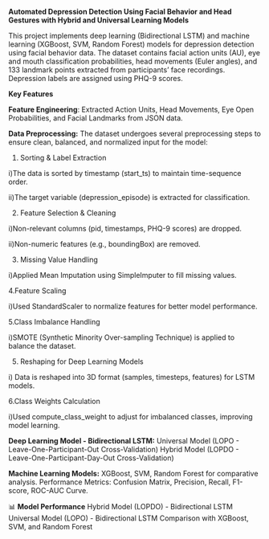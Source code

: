 **Automated Depression Detection Using Facial
 Behavior and Head Gestures with Hybrid and
 Universal Learning Models**


This project implements deep learning (Bidirectional LSTM) and machine learning (XGBoost, SVM, Random Forest) models for depression detection using facial behavior data. The dataset contains facial action units (AU), eye and mouth classification probabilities, head movements (Euler angles), and 133 landmark points extracted from participants’ face recordings. Depression labels are assigned using PHQ-9 scores.

**Key Features**

**Feature Engineering**: Extracted Action Units, Head Movements, Eye Open Probabilities, and Facial Landmarks from JSON data.

**Data Preprocessing:**
The dataset undergoes several preprocessing steps to ensure clean, balanced, and normalized input for the model:

1. Sorting & Label Extraction

i)The data is sorted by timestamp (start_ts) to maintain time-sequence order.

ii)The target variable (depression_episode) is extracted for classification.

2. Feature Selection & Cleaning

i)Non-relevant columns (pid, timestamps, PHQ-9 scores) are dropped.

ii)Non-numeric features (e.g., boundingBox) are removed.

3. Missing Value Handling

i)Applied Mean Imputation using SimpleImputer to fill missing values.

4.Feature Scaling

i)Used StandardScaler to normalize features for better model performance.

5.Class Imbalance Handling

i)SMOTE (Synthetic Minority Over-sampling Technique) is applied to balance the dataset.

5. Reshaping for Deep Learning Models

i) Data is reshaped into 3D format (samples, timesteps, features) for LSTM models.

6.Class Weights Calculation

i)Used compute_class_weight to adjust for imbalanced classes, improving model learning.

**Deep Learning Model - Bidirectional LSTM:**
Universal Model (LOPO - Leave-One-Participant-Out Cross-Validation)
Hybrid Model (LOPDO - Leave-One-Participant-Day-Out Cross-Validation)

**Machine Learning Models:**
XGBoost, SVM, Random Forest for comparative analysis.
Performance Metrics: Confusion Matrix, Precision, Recall, F1-score, ROC-AUC Curve.

📊 **Model Performance**
Hybrid Model (LOPDO) - Bidirectional LSTM
Universal Model (LOPO) - Bidirectional LSTM
Comparison with XGBoost, SVM, and Random Forest
